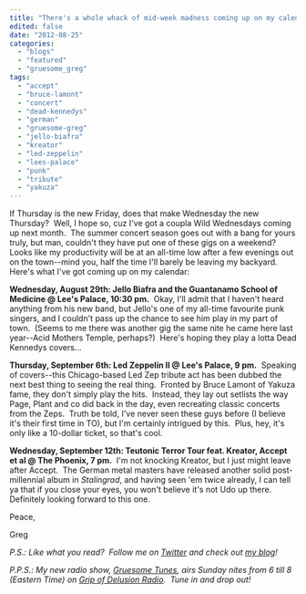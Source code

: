```yaml
---
title: "There's a whole whack of mid-week madness coming up on my calendar..."
edited: false
date: "2012-08-25"
categories:
  - "blogs"
  - "featured"
  - "gruesome_greg"
tags:
  - "accept"
  - "bruce-lamont"
  - "concert"
  - "dead-kennedys"
  - "german"
  - "gruesome-greg"
  - "jello-biafra"
  - "kreator"
  - "led-zeppelin"
  - "lees-palace"
  - "punk"
  - "tribute"
  - "yakuza"
---
```


If Thursday is the new Friday, does that make Wednesday the new Thursday?  Well, I hope so, cuz I've got a coupla Wild Wednesdays coming up next month.  The summer concert season goes out with a bang for yours truly, but man, couldn't they have put one of these gigs on a weekend?  Looks like my productivity will be at an all-time low after a few evenings out on the town--mind you, half the time I'll barely be leaving my backyard.  Here's what I've got coming up on my calendar:

**Wednesday, August 29th: Jello Biafra and the Guantanamo School of Medicine @ Lee's Palace, 10:30 pm.**  Okay, I'll admit that I haven't heard anything from his new band, but Jello's one of my all-time favourite punk singers, and I couldn't pass up the chance to see him play in my part of town.  (Seems to me there was another gig the same nite he came here last year--Acid Mothers Temple, perhaps?)  Here's hoping they play a lotta Dead Kennedys covers...

**Thursday, September 6th: Led Zeppelin II @ Lee's Palace, 9 pm.**  Speaking of covers--this Chicago-based Led Zep tribute act has been dubbed the next best thing to seeing the real thing.  Fronted by Bruce Lamont of Yakuza fame, they don't simply play the hits.  Instead, they lay out setlists the way Page, Plant and co did back in the day, even recreating classic concerts from the Zeps.  Truth be told, I've never seen these guys before (I believe it's their first time in TO), but I'm certainly intrigued by this.  Plus, hey, it's only like a 10-dollar ticket, so that's cool.

**Wednesday, September 12th: Teutonic Terror Tour feat. Kreator, Accept et al @ The Phoenix, 7 pm.**  I'm not knocking Kreator, but I just might leave after Accept.  The German metal masters have released another solid post-millennial album in _Stalingrad_, and having seen 'em twice already, I can tell ya that if you close your eyes, you won't believe it's not Udo up there.  Definitely looking forward to this one.

Peace,

Greg

_P.S.: Like what you read?  Follow me on [Twitter](http://twitter.com/gruesomeviews) and check out [my blog](http://gruesomeviews.com/)!_

_P.P.S.: My new radio show, [Gruesome Tunes](http://gruesomeviews.com/category/music/gruesome-tunes/), airs Sunday nites from 6 till 8 (Eastern Time) on [Grip of Delusion Radio](http://www.steamingheathen.com/delusion/).  Tune in and drop out!_
